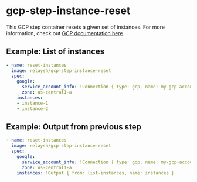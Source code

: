 # gcp-step-instance-reset

This GCP step container resets a given set of instances. For more information, check out [GCP documentation here](https://cloud.google.com/compute/docs/reference/rest/v1/instances/reset).

## Example: List of instances

```yaml
- name: reset-instances
  image: relaysh/gcp-step-instance-reset	
  spec:
    google:
      service_account_info: !Connection { type: gcp, name: my-gcp-account }
      zone: us-central1-a
    instances: 
    - instance-1
    - instance-2
```

## Example: Output from previous step

```yaml
- name: reset-instances
  image: relaysh/gcp-step-instance-reset	
  spec:
    google:
      service_account_info: !Connection { type: gcp, name: my-gcp-account }
      zone: us-central1-a
    instances: !Output { from: list-instances, name: instances }
```